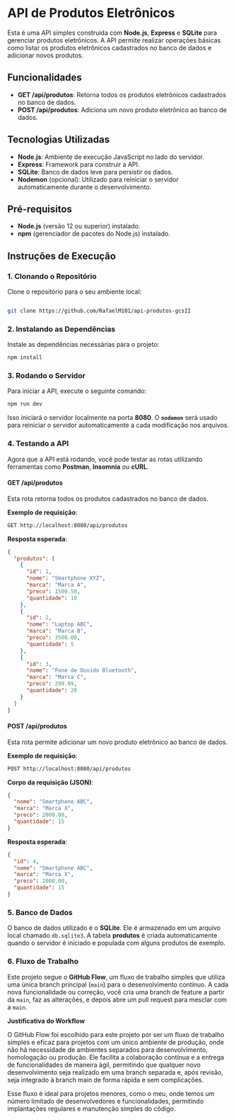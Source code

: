 
# API de Produtos Eletrônicos

Esta é uma API simples construída com **Node.js**, **Express** e **SQLite** para gerenciar produtos eletrônicos. A API permite realizar operações básicas como listar os produtos eletrônicos cadastrados no banco de dados e adicionar novos produtos.

## Funcionalidades

- **GET /api/produtos**: Retorna todos os produtos eletrônicos cadastrados no banco de dados.
- **POST /api/produtos**: Adiciona um novo produto eletrônico ao banco de dados.

## Tecnologias Utilizadas

- **Node.js**: Ambiente de execução JavaScript no lado do servidor.
- **Express**: Framework para construir a API.
- **SQLite**: Banco de dados leve para persistir os dados.
- **Nodemon** (opcional): Utilizado para reiniciar o servidor automaticamente durante o desenvolvimento.

## Pré-requisitos

- **Node.js** (versão 12 ou superior) instalado.
- **npm** (gerenciador de pacotes do Node.js) instalado.

## Instruções de Execução

### 1. Clonando o Repositório

Clone o repositório para o seu ambiente local:

```bash

git clone https://github.com/RafaelM101/api-produtos-gcsII

```

### 2. Instalando as Dependências

Instale as dependências necessárias para o projeto:

```bash
npm install
```

### 3. Rodando o Servidor

Para iniciar a API, execute o seguinte comando:

```bash
npm run dev
```

Isso iniciará o servidor localmente na porta **8080**. O **`nodemon`** será usado para reiniciar o servidor automaticamente a cada modificação nos arquivos.

### 4. Testando a API

Agora que a API está rodando, você pode testar as rotas utilizando ferramentas como **Postman**, **Insomnia** ou **cURL**.

#### **GET /api/produtos**

Esta rota retorna todos os produtos cadastrados no banco de dados.

**Exemplo de requisição**:

```bash
GET http://localhost:8080/api/produtos
```

**Resposta esperada**:

```json
{
  "produtos": [
    {
      "id": 1,
      "nome": "Smartphone XYZ",
      "marca": "Marca A",
      "preco": 1500.50,
      "quantidade": 10
    },
    {
      "id": 2,
      "nome": "Laptop ABC",
      "marca": "Marca B",
      "preco": 3500.00,
      "quantidade": 5
    },
    {
      "id": 3,
      "nome": "Fone de Ouvido Bluetooth",
      "marca": "Marca C",
      "preco": 299.99,
      "quantidade": 20
    }
  ]
}
```

#### **POST /api/produtos**

Esta rota permite adicionar um novo produto eletrônico ao banco de dados.

**Exemplo de requisição**:

```bash
POST http://localhost:8080/api/produtos
```

**Corpo da requisição (JSON)**:

```json
{
  "nome": "Smartphone ABC",
  "marca": "Marca X",
  "preco": 2000.00,
  "quantidade": 15
}
```

**Resposta esperada**:

```json
{
  "id": 4,
  "nome": "Smartphone ABC",
  "marca": "Marca X",
  "preco": 2000.00,
  "quantidade": 15
}
```

### 5. Banco de Dados

O banco de dados utilizado é o **SQLite**. Ele é armazenado em um arquivo local chamado `db.sqlite3`. A tabela **produtos** é criada automaticamente quando o servidor é iniciado e populada com alguns produtos de exemplo.

### 6. Fluxo de Trabalho

Este projeto segue o **GitHub Flow**, um fluxo de trabalho simples que utiliza uma única branch principal (`main`) para o desenvolvimento contínuo. A cada nova funcionalidade ou correção, você cria uma branch de feature a partir da `main`, faz as alterações, e depois abre um pull request para mesclar com a `main`.

**Justificativa do Workflow**

O GitHub Flow foi escolhido para este projeto por ser um fluxo de trabalho simples e eficaz para projetos com um único ambiente de produção, onde não há necessidade de ambientes separados para desenvolvimento, homologação ou produção. Ele facilita a colaboração contínua e a entrega de funcionalidades de maneira ágil, permitindo que qualquer novo desenvolvimento seja realizado em uma branch separada e, após revisão, seja integrado à branch main de forma rápida e sem complicações.

Esse fluxo é ideal para projetos menores, como o meu, onde temos um número limitado de desenvolvedores e funcionalidades, permitindo implantações regulares e manutenção simples do código.

